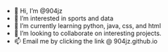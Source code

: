 - 👋 Hi, I’m @904jz
- 👀 I’m interested in sports and data
- 🌱 I’m currently learning python, java, css, and html
- 💞️ I’m looking to collaborate on interesting projects. 
- 📫 Email me by clicking the link @ 904jz.github.io

<!---
904jz/904jz is a ✨ special ✨ repository because its `README.md` (this file) appears on your GitHub profile.
You can click the Preview link to take a look at your changes.
--->
